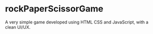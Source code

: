 # rockPaperScissorGame
A very simple game developed using HTML CSS and JavaScript, with a clean UI/UX.
